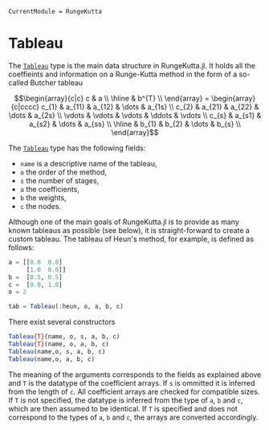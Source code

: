 ```@meta
CurrentModule = RungeKutta
```

# Tableau

The [`Tableau`](@ref) type is the main data structure in RungeKutta.jl.
It holds all the coeffieints and information on a Runge-Kutta method in the form of a so-called Butcher tableau

```math
\begin{array}{c|c}
c & a     \\
\hline
  & b^{T} \\
\end{array}
=
\begin{array}{c|cccc}
c_{1}  & a_{11} & a_{12} & \dots & a_{1s} \\
c_{2}  & a_{21} & a_{22} & \dots & a_{2s} \\
\vdots & \vdots & \vdots & \ddots & \vdots \\
c_{s}  & a_{s1} & a_{s2} & \dots & a_{ss} \\
\hline
       & b_{1}  & b_{2}  & \dots & b_{s}  \\
\end{array}
```

The [`Tableau`](@ref) type has the following fields:
- `name` is a descriptive name of the tableau,
- `o` the order of the method,
- `s` the number of stages,
- `a` the coefficients,
- `b` the weights,
- `c` the nodes.

Although one of the main goals of RungeKutta.jl is to provide as many known tableaus as possible (see below), it is straight-forward to create a custom tableau.
The tableau of Heun's method, for example, is defined as follows:
```julia
a = [[0.0  0.0]
     [1.0  0.0]]
b =  [0.5, 0.5]
c =  [0.0, 1.0]
o = 2

tab = Tableau(:heun, o, a, b, c)
```

There exist several constructors
```julia
Tableau{T}(name, o, s, a, b, c)
Tableau{T}(name, o, a, b, c)
Tableau(name,o, s, a, b, c)
Tableau(name,o, a, b, c)
```
The meaning of the arguments corresponds to the fields as explained above and `T` is the datatype of the coefficient arrays.
If `s` is ommitted it is inferred from the length of `c`. All coefficient arrays are checked for compatible sizes.
If `T` is not specified, the datatype is inferred from the type of `a`, `b` and `c`, which are then assumed to be identical.
If `T` is specified and does not correspond to the types of  `a`, `b` and `c`, the arrays are converted accordingly.
